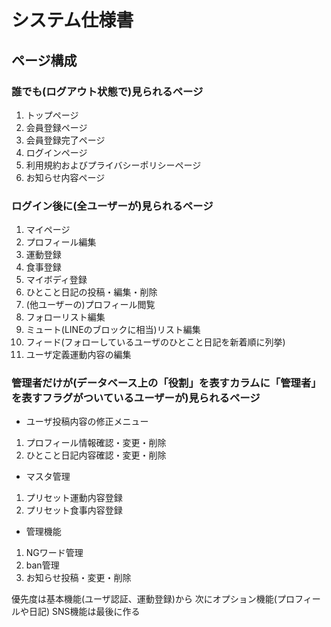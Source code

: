 # システム仕様書

## ページ構成

### 誰でも(ログアウト状態で)見られるページ

1. トップページ
2. 会員登録ページ
3. 会員登録完了ページ
4. ログインページ
5. 利用規約およびプライバシーポリシーページ
6. お知らせ内容ページ

### ログイン後に(全ユーザーが)見られるページ

1. マイページ
2. プロフィール編集
3. 運動登録
4. 食事登録
5. マイボディ登録
6. ひとこと日記の投稿・編集・削除
7. (他ユーザーの)プロフィール閲覧
8. フォローリスト編集
9. ミュート(LINEのブロックに相当)リスト編集
10. フィード(フォローしているユーザのひとこと日記を新着順に列挙)
11. ユーザ定義運動内容の編集

### 管理者だけが(データベース上の「役割」を表すカラムに「管理者」を表すフラグがついているユーザーが)見られるページ

- ユーザ投稿内容の修正メニュー

1. プロフィール情報確認・変更・削除
2. ひとこと日記内容確認・変更・削除

- マスタ管理

1. プリセット運動内容登録
2. プリセット食事内容登録

- 管理機能

1. NGワード管理
2. ban管理
3. お知らせ投稿・変更・削除

優先度は基本機能(ユーザ認証、運動登録)から
次にオプション機能(プロフィールや日記)
SNS機能は最後に作る
